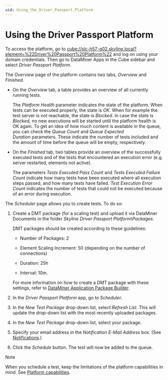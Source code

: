 ```yaml
---
uid: Using_the_Driver_Passport_Platform
---
```


# Using the Driver Passport Platform

To access the platform, go to <cube://slc-h57-g02.skyline.local?element=%22Driver%20Passport%20Platform%22> and log on using your domain credentials. Then go to DataMiner Apps in the Cube sidebar and select *Driver Passport Platform*.

The *Overview* page of the platform contains two tabs, *Overview* and *Finished*.

- On the *Overview* tab, a table provides an overview of all currently running tests.

    The *Platform Health* parameter indicates the state of the platform. When tests can be executed properly, the state is *OK*. When for example the test server is not reachable, the state is *Blocked*. In case the state is *Blocked*, no new executions will be started until the platform health is OK again.     To get an idea of how much content is available in the queue, you can check the *Queue Count* and *Queue Expected Duration* parameters. These indicate the number of tests included and the amount of time before the queue will be empty, respectively.

- On the *Finished* tab, two tables provide an overview of the successfully executed tests and of the tests that encountered an execution error (e.g. server restarted, elements not active).

    The parameters *Tests Executed Pass Count* and *Tests Executed Failure Count* indicate how many tests have been executed where all execution steps passed, and how many tests have failed.     *Test Execution Error Count* indicates the number of tests that could not be executed because of an error during execution.

The *Scheduler* page allows you to create tests. To do so:

1. Create a DMT package (for a scaling test) and upload it via DataMiner Documents in the folder *Skyline Driver Passport Platform\\Packages*.

    DMT packages should be created according to these guidelines:

    - Number of Packages: 2

    - Element Scaling Increment: 50 (depending on the number of connections)

    - Duration: 25h

    - Interval: 10m.

    For more information on how to create a DMT package with these settings, refer to [DataMiner Application Package Builder](xref:TOODataMinerPackageBuilder#dataminer-application-package-builder).

2. In the *Driver Passport Platform* app, go to *Scheduler*.

3. In the *New Test Package* drop-down list, select *Refresh List*. This will update the drop-down list with the most recently uploaded packages.

4. In the *New Test Package* drop-down list, select your package.

5. Specify your email address in the *Notification E-Mail Address* box. (See [Notifications](xref:Notifications).)

6. Click the *Schedule* button. The test will now be added to the queue.

> [!NOTE]
> When you schedule a test, keep the limitations of the platform capabilities in mind. See [Platform capabilities](xref:Platform_capabilities).
>
